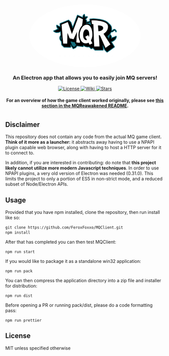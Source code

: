 <div align="center">
    <h1>
        <img width="70%" src="LogoBanner.png?raw=true" style="border-radius: 50%;" align="center">
        <br>
    </h1>
    <h3>An Electron app that allows you to easily join MQ servers!</h3>
    <p>
        <a href="https://github.com/FeroxFoxxo/MQClient/blob/master/LICENSE.md">
            <img alt="License" src="https://img.shields.io/github/license/feroxfoxxo/mqclient?label=License&style=for-the-badge">
        </a>
        <a href="https://discord.gg/sA4kmsxC7N">
            <img alt="Wiki" src="https://img.shields.io/badge/chat-on%20discord.svg?logo=discord&style=for-the-badge">
        </a>
        <a href="https://github.com/FeroxFoxxo/MQReawakened">
            <img alt="Stars" src="https://img.shields.io/github/stars/feroxfoxxo/MQReawakened?color=gold&style=for-the-badge">
        </a>
    </p>
    <h4>For an overview of how the game client worked originally, please see         <a href="https://github.com/FeroxFoxxo/MQReawakened#architecture">
this section in the MQReawakened README</a>.</h4>
    <h1></h1>
</div>

## Disclaimer

This repository does not contain any code from the actual MQ game client. **Think of it more as a launcher:** it abstracts away having to use a NPAPI plugin capable web browser, along with having to host a HTTP server for it to connect to.

In addition, if you are interested in contributing: do note that **this project likely cannot utilize more modern Javascript techniques**. In order to use NPAPI plugins, a very old version of Electron was needed (0.31.0). This limits the project to only a portion of ES5 in non-strict mode, and a reduced subset of Node/Electron APIs.

## Usage

Provided that you have npm installed, clone the repository, then run install like so:

```
git clone https://github.com/FeroxFoxxo/MQClient.git
npm install
```

After that has completed you can then test MQClient:

```
npm run start
```

If you would like to package it as a standalone win32 application:

```
npm run pack
```

You can then compress the application directory into a zip file and installer for distribution:

```
npm run dist
```

Before opening a PR or running pack/dist, please do a code formatting pass:

```
npm run prettier
```

## License

MIT unless specified otherwise
